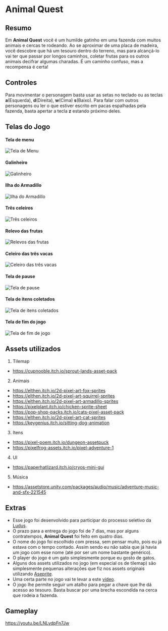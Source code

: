# Animal Quest
## Resumo
Em **Animal Quest** você é um humilde gatinho em uma fazenda com muitos animais e cercas te rodeando. Ao se aproximar de uma placa de madeira, você descobre que há um tesouro dentro do terreno, mas para alcançá-lo vai ter que passar por longos caminhos, coletar frutas para os outros animais decifrar algumas charadas. É um caminho confuso, mas a recompensa é certa!
## Controles
Para movimentar o personagem basta usar as setas no teclado ou as teclas **a**(Esquerda), **d**(Direita), **w**(Cima) **s**(Baixo). Para falar com outros personagens ou ler o que estiver escrito em pacas espalhadas pela fazenda, basta apertar a tecla **z** estando próximo deles.
## Telas do Jogo
#### Tela de menu
![Tela de Menu](https://user-images.githubusercontent.com/50839355/172759448-d35d7cd3-fb7e-4d9a-9e4b-4673e254f436.png)
#### Galinheiro
![Galinheiro](https://user-images.githubusercontent.com/50839355/172759509-6cbe7ec8-f276-4ac1-9086-75cdd8d5ba0a.png)
#### Ilha do Armadillo
![Ilha do Armadillo](https://user-images.githubusercontent.com/50839355/172759548-061a2d81-5dfe-43f3-aafe-c3a2cd81a045.png)
#### Três celeiros
![Três celeiros](https://user-images.githubusercontent.com/50839355/172759588-a526bf07-4ae4-4ee3-9aae-b26ada2e28d8.png)
#### Relevo das frutas
![Relevos das frutas](https://user-images.githubusercontent.com/50839355/172759643-29fba016-5c95-4c07-be29-d49dd36ad321.png)
#### Celeiro das três vacas
![Celeiro das três vacas](https://user-images.githubusercontent.com/50839355/172759676-9728c23e-1195-4f3a-8e23-75cea3a62a9c.png)
#### Tela de pause
![Tela de pause](https://user-images.githubusercontent.com/50839355/172759700-d0bf6a1c-0106-4c83-9c5c-479f05193ca1.png)
#### Tela de itens coletados
![Tela de itens coletados](https://user-images.githubusercontent.com/50839355/172759761-007aba31-105c-40c0-8adc-31cc91f448da.png)
#### Tela de fim do jogo
![Tela de fim de jogo](https://user-images.githubusercontent.com/50839355/172759801-f2eaa94d-5f6d-46c4-9f8c-3574450832fc.png)
## Assets utilizados
1. Tilemap
* <https://cupnooble.itch.io/sprout-lands-asset-pack>
2. Animais
* <https://elthen.itch.io/2d-pixel-art-fox-sprites>
* <https://elthen.itch.io/2d-pixel-art-squirrel-sprites>
* <https://elthen.itch.io/2d-pixel-art-armadillo-sprites>
* <https://pixelplant.itch.io/chicken-sprite-sheet>
* <https://pop-shop-packs.itch.io/cats-pixel-asset-pack>
* <https://elthen.itch.io/2d-pixel-art-cat-sprites>
* <https://keygenius.itch.io/sitting-dog-animation>
3. Itens
* <https://pixel-poem.itch.io/dungeon-assetpuck>
* <https://pixelfrog-assets.itch.io/pixel-adventure-1>
4. UI
* <https://paperhatlizard.itch.io/cryos-mini-gui>
5. Música
* <https://assetstore.unity.com/packages/audio/music/adventure-music-and-sfx-221545>
## Extras
* Esse jogo foi desenvolvido para participar do processo seletivo da [Ludus](https://linktr.ee/ludus.lab).
* O prazo para a entrega do jogo foi de 7 dias, mas por alguns contratempos, **Animal Quest** foi feito em quatro dias.
* O nome do jogo foi escolhido com pressa, sem pensar muito, pois eu já estava com o tempo contado. Assim sendo eu não sabia que já havia um jogo com esse nome (até por ser um nome bastante genérico).
* O player do jogo é um gato simplesmente porque eu gosto de gatos.
* Alguns dos assets utilizados no jogo (em especial os de tilemap) são simplesmente pequenas alterações que fiz nos assets originais utilizando [Aseprite](https://www.aseprite.org/).
* Uma certa parte no jogo vai te levar a este [vídeo](https://youtu.be/dQw4w9WgXcQ).
* O jogo lhe permite seguir um atalho para pegar a chave que lhe dá acesso ao tesouro. Basta buscar por uma brecha escondida na cerca que rodeia a fazenda.
## Gameplay
<https://youtu.be/LNLydpFn7Jw>
